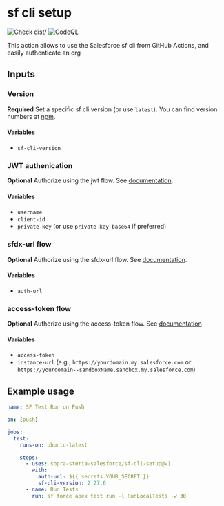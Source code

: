 # sf cli setup

[![Check dist/](https://github.com/sopra-steria-salesforce/sf-cli-setup/actions/workflows/check-dist.yml/badge.svg)](https://github.com/sopra-steria-salesforce/sf-cli-setup/actions/workflows/check-dist.yml)
[![CodeQL](https://github.com/sopra-steria-salesforce/sf-cli-setup/actions/workflows/codeql-analysis.yml/badge.svg)](https://github.com/sopra-steria-salesforce/sf-cli-setup/actions/workflows/codeql-analysis.yml)

This action allows to use the Salesforce sf cli from GitHub Actions, and easily authenticate an org

## Inputs

### Version

**Required** Set a specific sf cli version (or use `latest`). You can find version numbers at
[npm](https://www.npmjs.com/package/@salesforce/cli?activeTab=versions).

#### Variables

- `sf-cli-version`

### JWT authenication

**Optional** Authorize using the jwt flow. See
[documentation](https://developer.salesforce.com/docs/atlas.en-us.sfdx_dev.meta/sfdx_dev/sfdx_dev_auth_jwt_flow.htm).

#### Variables

- `username`
- `client-id`
- `private-key` (or use `private-key-base64` if preferred)

### sfdx-url flow

**Optional** Authorize using the sfdx-url flow. See
[documentation](https://developer.salesforce.com/docs/atlas.en-us.sfdx_cli_reference.meta/sfdx_cli_reference/cli_reference_org_commands_unified.htm#cli_reference_org_login_sfdx-url_unified).

#### Variables

- `auth-url`

### access-token flow

**Optional** Authorize using the access-token flow. See
[documentation](https://developer.salesforce.com/docs/atlas.en-us.sfdx_cli_reference.meta/sfdx_cli_reference/cli_reference_org_commands_unified.htm#cli_reference_org_login_access-token_unified)

#### Variables

- `access-token`
- `instance-url` (e.g., `https://yourdomain.my.salesforce.com` or
  `https://yourdomain--sandboxName.sandbox.my.salesforce.com`)

## Example usage

```yaml
name: SF Test Run on Push

on: [push]

jobs:
  test:
    runs-on: ubuntu-latest

    steps:
      - uses: sopra-steria-salesforce/sf-cli-setup@v1
        with:
          auth-url: ${{ secrets.YOUR_SECRET }}
          sf-cli-version: 2.27.6
      - name: Run Tests
        run: sf force apex test run -l RunLocalTests -w 30
```
